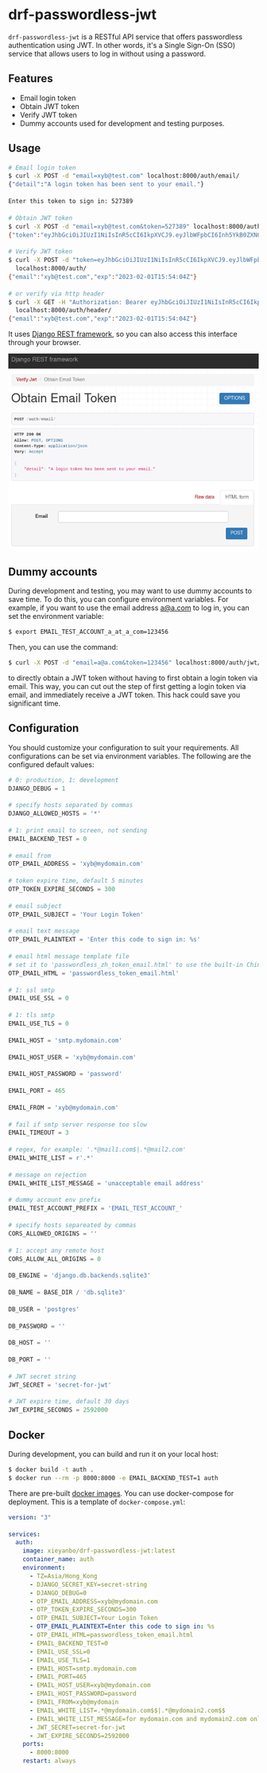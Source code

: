 # drf-passwordless-jwt

`drf-passwordless-jwt` is a RESTful API service that offers passwordless
authentication using JWT. In other words, it's a Single Sign-On (SSO)
service that allows users to log in without using a password.

## Features
- Email login token
- Obtain JWT token
- Verify JWT token
- Dummy accounts used for development and testing purposes.

## Usage

```sh
# Email login token
$ curl -X POST -d "email=xyb@test.com" localhost:8000/auth/email/
{"detail":"A login token has been sent to your email."}

Enter this token to sign in: 527389

# Obtain JWT token
$ curl -X POST -d "email=xyb@test.com&token=527389" localhost:8000/auth/jwt/
{"token":"eyJhbGciOiJIUzI1NiIsInR5cCI6IkpXVCJ9.eyJlbWFpbCI6Inh5YkB0ZXN0LmNvbSIsImV4cCI6MTY3NTI2Njg0NH0.a7RgJLEbeFSQeFZ93qjC2iHo_wabglwzBZ9fe9D-rfw","email":"xyb@test.com"}

# Verify JWT token
$ curl -X POST -d "token=eyJhbGciOiJIUzI1NiIsInR5cCI6IkpXVCJ9.eyJlbWFpbCI6Inh5YkB0ZXN0LmNvbSIsImV4cCI6MTY3NTI2Njg0NH0.a7RgJLEbeFSQeFZ93qjC2iHo_wabglwzBZ9fe9D-rfw" \
  localhost:8000/auth/
{"email":"xyb@test.com","exp":"2023-02-01T15:54:04Z"}

# or verify via http header
$ curl -X GET -H "Authorization: Bearer eyJhbGciOiJIUzI1NiIsInR5cCI6IkpXVCJ9.eyJlbWFpbCI6Inh5YkB0ZXN0LmNvbSIsImV4cCI6MTY3NTI2Njg0NH0.a7RgJLEbeFSQeFZ93qjC2iHo_wabglwzBZ9fe9D-rfw" \
  localhost:8000/auth/header/
{"email":"xyb@test.com","exp":"2023-02-01T15:54:04Z"}
```

It uses [Django REST framework](https://www.django-rest-framework.org/),
so you can also access this interface through your browser.

![](drf.webp)

## Dummy accounts

During development and testing, you may want to use dummy accounts to
save time. To do this, you can configure environment variables.
For example, if you want to use the email address a@a.com to log in,
you can set the environment variable:
```sh
$ export EMAIL_TEST_ACCOUNT_a_at_a_com=123456
```

Then, you can use the command:
```sh
$ curl -X POST -d "email=a@a.com&token=123456" localhost:8000/auth/jwt/
```

to directly obtain a JWT token without having to first obtain a login
token via email. This way, you can cut out the step of first getting
a login token via email, and immediately receive a JWT token.
This hack could save you significant time.

## Configuration

You should customize your configuration to suit your requirements.
All configurations can be set via environment variables.
The following are the configured default values:

```python
# 0: production, 1: development
DJANGO_DEBUG = 1

# specify hosts separated by commas
DJANGO_ALLOWED_HOSTS = '*'

# 1: print email to screen, not sending
EMAIL_BACKEND_TEST = 0

# email from
OTP_EMAIL_ADDRESS = 'xyb@mydomain.com'

# token expire time, default 5 minutes
OTP_TOKEN_EXPIRE_SECONDS = 300

# email subject
OTP_EMAIL_SUBJECT = 'Your Login Token'

# email text message
OTP_EMAIL_PLAINTEXT = 'Enter this code to sign in: %s'

# email html message template file
# set it to 'passwordless_zh_token_email.html' to use the built-in Chinese template.
OTP_EMAIL_HTML = 'passwordless_token_email.html'

# 1: ssl smtp
EMAIL_USE_SSL = 0

# 1: tls smtp
EMAIL_USE_TLS = 0

EMAIL_HOST = 'smtp.mydomain.com'

EMAIL_HOST_USER = 'xyb@mydomain.com'

EMAIL_HOST_PASSWORD = 'password'

EMAIL_PORT = 465

EMAIL_FROM = 'xyb@mydomain.com'

# fail if smtp server response too slow
EMAIL_TIMEOUT = 3

# regex, for example: '.*@mail1.com$|.*@mail2.com'
EMAIL_WHITE_LIST = r'.*'

# message on rejection
EMAIL_WHITE_LIST_MESSAGE = 'unacceptable email address'

# dummy account env prefix
EMAIL_TEST_ACCOUNT_PREFIX = 'EMAIL_TEST_ACCOUNT_'

# specify hosts separeated by commas
CORS_ALLOWED_ORIGINS = ''

# 1: accept any remote host
CORS_ALLOW_ALL_ORIGINS = 0

DB_ENGINE = 'django.db.backends.sqlite3'

DB_NAME = BASE_DIR / 'db.sqlite3'

DB_USER = 'postgres'

DB_PASSWORD = ''

DB_HOST = ''

DB_PORT = ''

# JWT secret string
JWT_SECRET = 'secret-for-jwt'

# JWT expire time, default 30 days
JWT_EXPIRE_SECONDS = 2592000
```

## Docker

During development, you can build and run it on your local host:

```sh
$ docker build -t auth .
$ docker run --rm -p 8000:8000 -e EMAIL_BACKEND_TEST=1 auth
```

There are pre-built [docker images](https://hub.docker.com/r/xieyanbo/drf-passwordless-jwt).
You can use docker-compose for deployment.
This is a template of `docker-compose.yml`:

```yaml
version: "3"

services:
  auth:
    image: xieyanbo/drf-passwordless-jwt:latest
    container_name: auth
    environment:
      - TZ=Asia/Hong_Kong
      - DJANGO_SECRET_KEY=secret-string
      - DJANGO_DEBUG=0
      - OTP_EMAIL_ADDRESS=xyb@mydomain.com
      - OTP_TOKEN_EXPIRE_SECONDS=300
      - OTP_EMAIL_SUBJECT=Your Login Token
      - OTP_EMAIL_PLAINTEXT=Enter this code to sign in: %s
      - OTP_EMAIL_HTML=passwordless_token_email.html
      - EMAIL_BACKEND_TEST=0
      - EMAIL_USE_SSL=0
      - EMAIL_USE_TLS=1
      - EMAIL_HOST=smtp.mydomain.com
      - EMAIL_PORT=465
      - EMAIL_HOST_USER=xyb@mydomain.com
      - EMAIL_HOST_PASSWORD=password
      - EMAIL_FROM=xyb@mydomain
      - EMAIL_WHITE_LIST=.*@mydomain.com$$|.*@mydomain2.com$$
      - EMAIL_WHITE_LIST_MESSAGE=for mydomain.com and mydomain2.com only
      - JWT_SECRET=secret-for-jwt
      - JWT_EXPIRE_SECONDS=2592000
    ports:
      - 8000:8000
    restart: always
```
